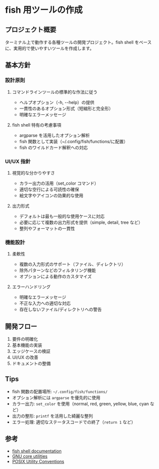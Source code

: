# fish 用ツールの作成

## プロジェクト概要

ターミナル上で動作する各種ツールの開発プロジェクト。fish shell をベースに、実用的で使いやすいツールを作成します。

## 基本方針

### 設計原則

1. コマンドラインツールの標準的な作法に従う

   - ヘルプオプション（-h, --help）の提供
   - 一貫性のあるオプション形式（短縮形と完全形）
   - 明確なエラーメッセージ

2. fish shell 特有の考慮事項
   - argparse を活用したオプション解析
   - fish 関数として実装（~/.config/fish/functions/に配置）
   - fish のワイルドカード解釈への対応

### UI/UX 指針

1. 視覚的な分かりやすさ

   - カラー出力の活用（set_color コマンド）
   - 適切な空行による可読性の確保
   - 絵文字やアイコンの効果的な使用

2. 出力形式
   - デフォルトは最も一般的な使用ケースに対応
   - 必要に応じて複数の出力形式を提供（simple, detail, tree など）
   - 整列やフォーマットの一貫性

### 機能設計

1. 柔軟性

   - 複数の入力形式のサポート（ファイル、ディレクトリ）
   - 除外パターンなどのフィルタリング機能
   - オプションによる動作のカスタマイズ

2. エラーハンドリング
   - 明確なエラーメッセージ
   - 不正な入力への適切な対応
   - 存在しないファイル/ディレクトリへの警告

## 開発フロー

1. 要件の明確化
2. 基本機能の実装
3. エッジケースの検証
4. UI/UX の改善
5. ドキュメントの整備

## Tips

- fish 関数の配置場所: `~/.config/fish/functions/`
- オプション解析には `argparse` を優先的に使用
- カラー出力: `set_color` を使用（normal, red, green, yellow, blue, cyan など）
- 出力の整形: `printf` を活用した綺麗な整列
- エラー処理: 適切なステータスコードでの終了（`return 1` など）

## 参考

- [fish shell documentation](https://fishshell.com/docs/current/index.html)
- [GNU core utilities](https://www.gnu.org/software/coreutils/)
- [POSIX Utility Conventions](https://pubs.opengroup.org/onlinepubs/9699919799/basedefs/V1_chap12.html)
